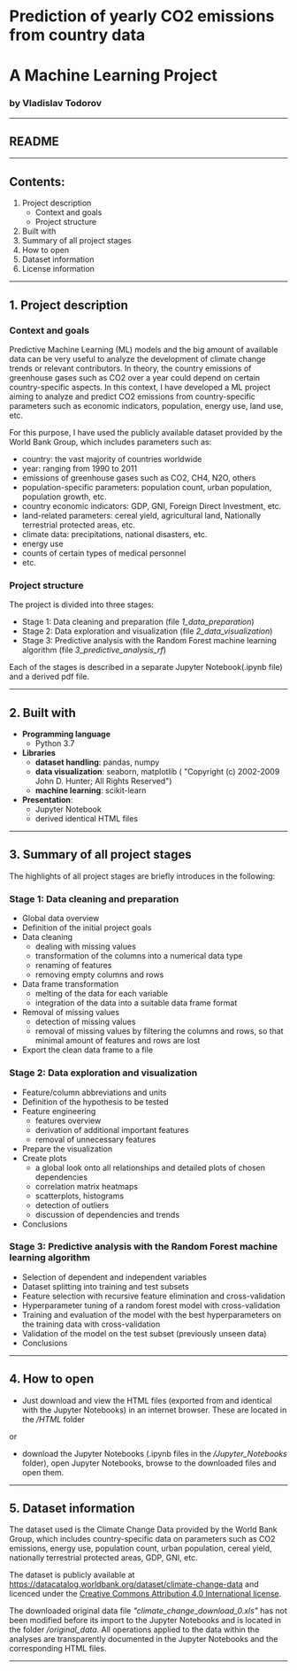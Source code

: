 # Prediction of yearly CO2 emissions from country data
# A Machine Learning Project
### by Vladislav Todorov

***
## README

***

## Contents:
1. Project description
	- Context and goals
	- Project structure
2. Built with
3. Summary of all project stages
4. How to open
5. Dataset information
6. License information

***

## 1. Project description

### Context and goals
Predictive Machine Learning (ML) models and the big amount of available data can be very useful to analyze the development of climate change trends or relevant contributors. In theory, the country emissions of greenhouse gases such as CO2 over a year could depend on certain country-specific aspects. In this context, I have developed a ML project aiming to analyze and predict CO2 emissions from country-specific parameters such as economic indicators, population, energy use, land use, etc.

For this purpose, I have used the publicly available dataset provided by the World Bank Group, which includes parameters such as:
* country: the vast majority of countries worldwide
* year: ranging from 1990 to 2011
* emissions of greenhouse gases such as CO2, CH4, N2O, others
* population-specific parameters: population count, urban population, population growth, etc.
* country economic indicators: GDP, GNI, Foreign Direct Investment, etc.
* land-related parameters: cereal yield, agricultural land, Nationally terrestrial protected areas, etc.
* climate data: precipitations, national disasters, etc.
* energy use
* counts of certain types of medical personnel
* etc.


### Project structure

The project is divided into three stages:

* Stage 1: Data cleaning and preparation (file *1_data_preparation*)
* Stage 2: Data exploration and visualization (file *2_data_visualization*)
* Stage 3: Predictive analysis with the Random Forest machine learning algorithm (file *3_predictive_analysis_rf*)

Each of the stages is described in a separate Jupyter Notebook(.ipynb file) and a derived pdf file.

***

## 2. Built with

* **Programming language**
	- Python 3.7
* **Libraries**
	- **dataset handling**: pandas, numpy
	- **data visualization**: seaborn, matplotlib ( "Copyright (c) 2002-2009 John D. Hunter; All Rights Reserved")
	- **machine learning**: scikit-learn
* **Presentation**: 
	- Jupyter Notebook
	- derived identical HTML files

***

## 3. Summary of all project stages
The highlights of all project stages are briefly introduces in the following:

### Stage 1: Data cleaning and preparation

* Global data overview
* Definition of the initial project goals
* Data cleaning
    - dealing with missing values
    - transformation of the columns into a numerical data type
    - renaming of features
    - removing empty columns and rows
* Data frame transformation
    - melting of the data for each variable
    - integration of the data into a suitable data frame format
* Removal of missing values
    - detection of missing values
    - removal of missing values by filtering the columns and rows, so that minimal amount of features and rows are lost
* Export the clean data frame to a file

### Stage 2: Data exploration and visualization

* Feature/column abbreviations and units
* Definition of the hypothesis to be tested
* Feature engineering
    - features overview
    - derivation of additional important features
    - removal of unnecessary features
* Prepare the visualization
* Create plots
	- a global look onto all relationships and detailed plots of chosen dependencies
    - correlation matrix heatmaps
    - scatterplots, histograms
    - detection of outliers
    - discussion of dependencies and trends
* Conclusions

### Stage 3: Predictive analysis with the Random Forest machine learning algorithm

* Selection of dependent and independent variables
* Dataset splitting into training and test subsets
* Feature selection with recursive feature elimination and cross-validation
* Hyperparameter tuning of a random forest model with cross-validation
* Training and evaluation of the model with the best hyperparameters on the training data with cross-validation
* Validation of the model on the test subset (previously unseen data)
* Conclusions

***

## 4. How to open

* Just download and view the HTML files (exported from and identical with the Jupyter Notebooks) in an internet browser. These are located in the */HTML* folder

or

* download the Jupyter Notebooks (.ipynb files in the */Jupyter_Notebooks* folder), open Jupyter Notebooks, browse to the downloaded files and open them.

***

## 5. Dataset information

The dataset used is the Climate Change Data provided by the World Bank Group, which includes country-specific data on parameters such as CO2 emissions, energy use, population count, urban population, cereal yield, nationally terrestrial protected areas, GDP, GNI, etc.

The dataset is publicly available at https://datacatalog.worldbank.org/dataset/climate-change-data and licenced under the <a href="https://datacatalog.worldbank.org/public-licenses#cc-by">Creative Commons Attribution 4.0 International license</a>.

The downloaded original data file *"climate_change_download_0.xls"* has not been modified before its import to the Jupyter Notebooks and is located in the folder */original_data*. All operations applied to the data within the analyses are transparently documented in the Jupyter Notebooks and the corresponding HTML files.

***
